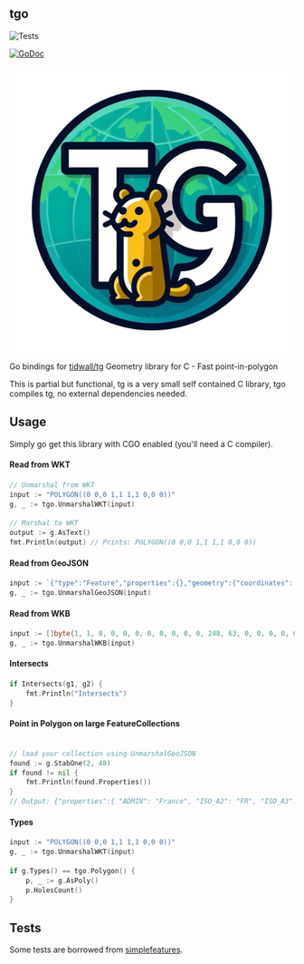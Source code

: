 tgo
---
![Tests](https://github.com/akhenakh/tgo/actions/workflows/build.yml/badge.svg)

[![GoDoc](https://pkg.go.dev/badge/github.com/akhenakh/tgo)](https://pkg.go.dev/github.com/akhenakh/tgo)

[<img src="img/tgo.jpg">](https://github.com/akhenakh/tgo/)

Go bindings for [tidwall/tg](https://github.com/tidwall/tg) Geometry library for C - Fast point-in-polygon 

This is partial but functional, tg is a very small self contained C library, tgo compiles tg, no external dependencies needed.

## Usage

Simply go get this library with CGO enabled (you'll need a C compiler).

#### Read from WKT
```go
// Unmarshal from WKT
input := "POLYGON((0 0,0 1,1 1,1 0,0 0))"
g, _ := tgo.UnmarshalWKT(input)

// Marshal to WKT
output := g.AsText()
fmt.Println(output) // Prints: POLYGON((0 0,0 1,1 1,1 0,0 0))
```

#### Read from GeoJSON
```go
input := `{"type":"Feature","properties":{},"geometry":{"coordinates":[-79.20159897229003,43.636785010689835],"type":"Point"}}`
g, _ := tgo.UnmarshalGeoJSON(input)
```

#### Read from WKB
```go
input := []byte{1, 1, 0, 0, 0, 0, 0, 0, 0, 0, 0, 248, 63, 0, 0, 0, 0, 0, 0, 4, 64}
g, _ := tgo.UnmarshalWKB(input)
```

#### Intersects
```go
if Intersects(g1, g2) {
	fmt.Println("Intersects")
}
```

#### Point in Polygon on large FeatureCollections
```go

// load your collection using UnmarshalGeoJSON
found := g.StabOne(2, 48)
if found != nil {
	fmt.Println(found.Properties())
}
// Output: {"properties":{ "ADMIN": "France", "ISO_A2": "FR", "ISO_A3": "FRA" }}
```

#### Types

```go
input := "POLYGON((0 0,0 1,1 1,1 0,0 0))"
g, _ := tgo.UnmarshalWKT(input)

if g.Types() == tgo.Polygon() {
	p, _ := g.AsPoly()
	p.HolesCount()
}
```

## Tests

Some tests are borrowed from [simplefeatures](https://github.com/peterstace/simplefeatures).
